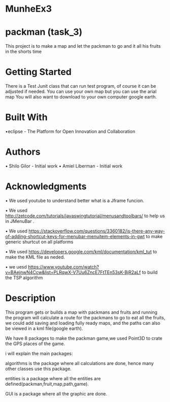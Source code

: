 # MunheEx3

# packman   (task_3)
This project is to make a map and let the packman to go and it all his fruits in the shorts time 


# Getting Started

There is a Test Junit class that can run test program, of course it can be adjusted if needed.
You can use your own map but you can use the arial map
You will also want to download to your own computer google earth.


# Built With

•eclipse - The Platform for Open Innovation and Collaboration

# Authors

•	Shilo Gilor - Initial work 
•	Amiel Liberman - Initial work 

# Acknowledgments

•	We used youtube to understand better what is a Jframe funcion.

• We used http://zetcode.com/tutorials/javaswingtutorial/menusandtoolbars/ to help us in JMenuBar .

• We used https://stackoverflow.com/questions/3360182/is-there-any-way-of-adding-shortcut-keys-for-menubar-menuitem-elements-in-gwt to make   generic shurtcut on all platforms

• We  used https://developers.google.com/kml/documentation/kml_tut to make the KML file as neded.

• we uesd https://www.youtube.com/watch?v=BAejnwN4Ccw&list=PLRqwX-V7Uu6ZncE7FtTEn53sK-BjR2aLf to build the  TSP algorithm

# Description 
This program gets or builds a map with packmans and fruits and running the program will calculate a route for the packmans to go to eat all the fruits, we could add saving and loading fully ready maps, and the paths can also be viewed in a kml file(google earth).

We have 8 packages to make the packman game,we used Point3D to crate the GPS places of the game.

i will explain the main packages:

algorithms is the package where all calculations are done, hence many other classes use this package.

entities is a package where all the entities are defined(packman,fruit,map,path,game).

GUI is a package where all the graphic are done.

